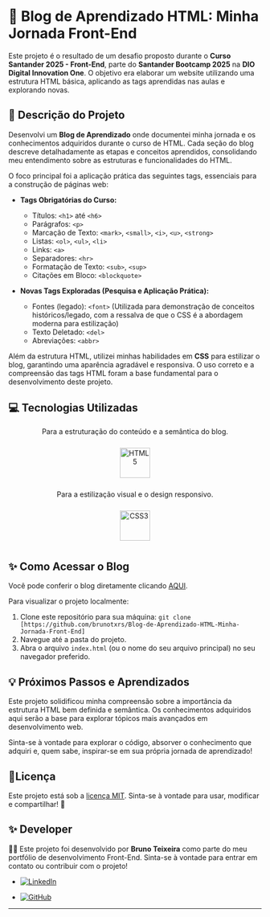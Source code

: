# 🚀 Blog de Aprendizado HTML: Minha Jornada Front-End

Este projeto é o resultado de um desafio proposto durante o **Curso Santander 2025 - Front-End**, parte do **Santander Bootcamp 2025** na **DIO Digital Innovation One**. O objetivo era elaborar um website utilizando uma estrutura HTML básica, aplicando as tags aprendidas nas aulas e explorando novas.

## 📝 Descrição do Projeto

Desenvolvi um **Blog de Aprendizado** onde documentei minha jornada e os conhecimentos adquiridos durante o curso de HTML. Cada seção do blog descreve detalhadamente as etapas e conceitos aprendidos, consolidando meu entendimento sobre as estruturas e funcionalidades do HTML.

O foco principal foi a aplicação prática das seguintes tags, essenciais para a construção de páginas web:

  * **Tags Obrigatórias do Curso:**

      * Títulos: `<h1>` até `<h6>`
      * Parágrafos: `<p>`
      * Marcação de Texto: `<mark>`, `<small>`, `<i>`, `<u>`, `<strong>`
      * Listas: `<ol>`, `<ul>`, `<li>`
      * Links: `<a>`
      * Separadores: `<hr>`
      * Formatação de Texto: `<sub>`, `<sup>`
      * Citações em Bloco: `<blockquote>`

  * **Novas Tags Exploradas (Pesquisa e Aplicação Prática):**

      * Fontes (legado): `<font>` (Utilizada para demonstração de conceitos históricos/legado, com a ressalva de que o CSS é a abordagem moderna para estilização)
      * Texto Deletado: `<del>`
      * Abreviações: `<abbr>`

Além da estrutura HTML, utilizei minhas habilidades em **CSS** para estilizar o blog, garantindo uma aparência agradável e responsiva. O uso correto e a compreensão das tags HTML foram a base fundamental para o desenvolvimento deste projeto.

## 💻 Tecnologias Utilizadas

<div align="center"><p>Para a estruturação do conteúdo e a semântica do blog.</p><a href="https://www.w3schools.com/html/default.asp" target="_blank"><img style="margin: 10px" src="https://profilinator.rishav.dev/skills-assets/html5-original-wordmark.svg" alt="HTML5" height="60" /></a></div>


<div align="center"><p>Para a estilização visual e o design responsivo.</p><a href="https://www.w3schools.com/css/" target="_blank"><img style="margin: 10px" src="https://profilinator.rishav.dev/skills-assets/css3-original-wordmark.svg" alt="CSS3" height="60" /></a></div> 

## ✨ Como Acessar o Blog

Você pode conferir o blog diretamente clicando [AQUI](https://brunotxrs.github.io/Blog-de-Aprendizado-HTML-Minha-Jornada-Front-End/).


Para visualizar o projeto localmente:

1.  Clone este repositório para sua máquina:
    `git clone [https://github.com/brunotxrs/Blog-de-Aprendizado-HTML-Minha-Jornada-Front-End]`
2.  Navegue até a pasta do projeto.
3.  Abra o arquivo `index.html` (ou o nome do seu arquivo principal) no seu navegador preferido.

## 💡 Próximos Passos e Aprendizados

Este projeto solidificou minha compreensão sobre a importância da estrutura HTML bem definida e semântica. Os conhecimentos adquiridos aqui serão a base para explorar tópicos mais avançados em desenvolvimento web.

Sinta-se à vontade para explorar o código, absorver o conhecimento que adquiri e, quem sabe, inspirar-se em sua própria jornada de aprendizado\!


## 📜Licença
Este projeto está sob a [licença MIT](./License). Sinta-se à vontade para usar, modificar e compartilhar\! 🚀

## ✨ Developer
👨‍💻 Este projeto foi desenvolvido por <strong>Bruno Teixeira</strong> como parte do meu portfólio de desenvolvimento Front-End. Sinta-se à vontade para entrar em contato ou contribuir com o projeto!

- [![LinkedIn](https://custom-icon-badges.demolab.com/badge/LinkedIn-0A66C2?logo=linkedin-white&logoColor=fff)](https://www.linkedin.com/in/brunotxrs/)

- [![GitHub](https://img.shields.io/badge/GitHub-%23121011.svg?logo=github&logoColor=white)](https://github.com/brunotxrs)


-----